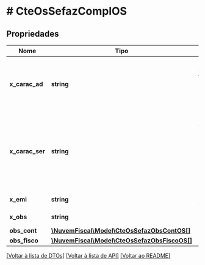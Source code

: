# # CteOsSefazComplOS

## Propriedades

Nome | Tipo | Descrição | Comentários
------------ | ------------- | ------------- | -------------
**x_carac_ad** | **string** | Característica adicional do transporte.  Texto livre:  REENTREGA  DEVOLUÇÃO  REFATURAMENTO  etc. | [optional]
**x_carac_ser** | **string** | Característica adicional do serviço.  Texto livre:  ENTREGA EXPRESSA  LOGÍSTICA REVERSA  CONVENCIONAL  EMERGENCIAL  etc. | [optional]
**x_emi** | **string** | Funcionário emissor do CTe. | [optional]
**x_obs** | **string** | Observações Gerais. | [optional]
**obs_cont** | [**\NuvemFiscal\Model\CteOsSefazObsContOS[]**](CteOsSefazObsContOS.md) |  | [optional]
**obs_fisco** | [**\NuvemFiscal\Model\CteOsSefazObsFiscoOS[]**](CteOsSefazObsFiscoOS.md) |  | [optional]

[[Voltar à lista de DTOs]](../../README.md#models) [[Voltar à lista de API]](../../README.md#endpoints) [[Voltar ao README]](../../README.md)
